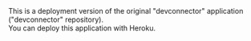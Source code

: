 <div>This is a deployment version of the original "devconnector" application ("devconnector" repository).</div>
<div>You can deploy this application with Heroku.</div>
